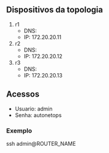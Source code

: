 ## Dispositivos da topologia
 1. r1
    - DNS:
    - IP: 172.20.20.11
 2. r2
    - DNS:
    - IP: 172.20.20.12
 3. r3
    - DNS:
    - IP: 172.20.20.13

## Acessos
 
* Usuario:  admin
* Senha:    autonetops

### Exemplo
ssh admin@ROUTER_NAME